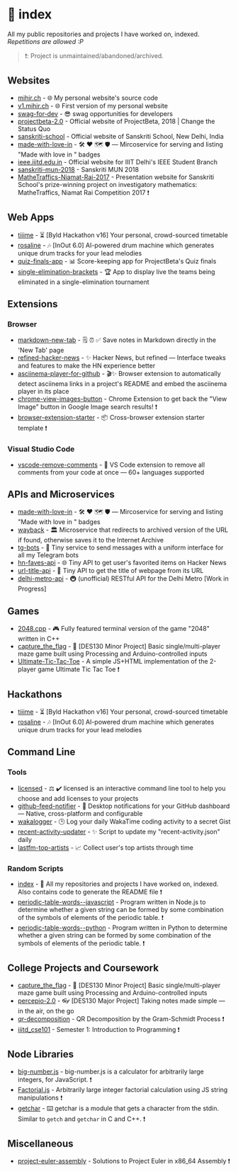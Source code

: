# 📂 index

All my public repositories and projects I have worked on, indexed.<br>
_Repetitions are allowed :P_

> ❗️: Project is unmaintained/abandoned/archived.

## Websites

* [mihir.ch](https://github.com/plibither8/mihir.ch) - 🌐 My personal website's source code
* [v1.mihir.ch](https://github.com/plibither8/v1.mihir.ch) - 🌐 First version of my personal website
* [swag-for-dev](https://github.com/swapagarwal/swag-for-dev) - 😎 swag opportunities for developers
* [projectbeta-2.0](https://github.com/Project-Beta/projectbeta-2.0) - Official website of ProjectBeta, 2018 | Change the Status Quo
* [sanskriti-school](https://github.com/Project-Beta/sanskriti-school) - Official website of Sanskriti School, New Delhi, India
* [made-with-love-in](https://github.com/plibither8/made-with-love-in) - 🛠 ❤️ 🗺 🛡 — Mircoservice for serving and listing "Made with love in <country-name>" badges
* [ieee.iiitd.edu.in](https://github.com/IEEE-IIIT-Delhi/ieee.iiitd.edu.in) - Official website for IIIT Delhi's IEEE Student Branch
* [sanskriti-mun-2018](https://github.com/plibither8/sanskriti-mun-2018) - Sanskriti MUN 2018
* [MatheTraffics-Niamat-Rai-2017](https://github.com/plibither8/MatheTraffics-Niamat-Rai-2017) - Presentation website for Sanskriti School's prize-winning project on investigatory mathematics: MatheTraffics, Niamat Rai Competition 2017 ❗️

## Web Apps

* [tiiime](https://github.com/plibither8/tiiime) - ⏳ [Byld Hackathon v16] Your personal, crowd-sourced timetable
* [rosaline](https://github.com/raghav-kukreti/rosaline) - 🎶 [InOut 6.0] AI-powered drum machine which generates unique drum tracks for your lead melodies
* [quiz-finals-app](https://github.com/Project-Beta/quiz-finals-app) - 📊 Score-keeping app for ProjectBeta's Quiz finals
* [single-elimination-brackets](https://github.com/Project-Beta/single-elimination-brackets) - 🏆 App to display live the teams being eliminated in a single-elimination tournament

## Extensions

### Browser

* [markdown-new-tab](https://github.com/plibither8/markdown-new-tab) - 🗒️ ⏰ ✅ Save notes in Markdown directly in the 'New Tab' page
* [refined-hacker-news](https://github.com/plibither8/refined-hacker-news) - ✨ Hacker News, but refined — Interface tweaks and features to make the HN experience better
* [asciinema-player-for-github](https://github.com/plibither8/asciinema-player-for-github) - 🎬✨ Browser extension to automatically detect asciinema links in a project's README and embed the asciinema player in its place
* [chrome-view-images-button](https://github.com/plibither8/chrome-view-images-button) - Chrome Extension to get back the "View Image" button in Google Image search results! ❗️
* [browser-extension-starter](https://github.com/plibither8/browser-extension-starter) - 📦 Cross-browser extension starter template ❗️

### Visual Studio Code

* [vscode-remove-comments](https://github.com/plibither8/vscode-remove-comments) - 🚫 VS Code extension to remove all comments from your code at once — 60+ languages supported

## APIs and Microservices

* [made-with-love-in](https://github.com/plibither8/made-with-love-in) - 🛠️ ❤️ 🗺️ 🛡️ — Mircoservice for serving and listing "Made with love in <country-name>" badges
* [wayback](https://github.com/plibither8/wayback) - 🏛 Microservice that redirects to archived version of the URL if found, otherwise saves it to the Internet Archive
* [tg-bots](https://github.com/plibither8/tg-bots) - 🤖 Tiny service to send messages with a uniform interface for all my Telegram bots
* [hn-faves-api](https://github.com/plibither8/hn-faves-api) - 🌐 Tiny API to get user's favorited items on Hacker News
* [url-title-api](https://github.com/plibither8/url-title-api) - 🔗 Tiny API to get the title of webpage from its URL
* [delhi-metro-api](https://github.com/plibither8/delhi-metro-api) - 🚇 (unofficial) RESTful API for the Delhi Metro [Work in Progress]

## Games

* [2048.cpp](https://github.com/plibither8/2048.cpp) - 🎮 Fully featured terminal version of the game "2048" written in C++
* [capture_the_flag](https://github.com/plibither8/capture_the_flag) - 🚩 [DES130 Minor Project] Basic single/multi-player maze game built using Processing and Arduino-controlled inputs
* [Ultimate-Tic-Tac-Toe](https://github.com/plibither8/Ultimate-Tic-Tac-Toe) - A simple JS+HTML implementation of the 2-player game Ultimate Tic Tac Toe ❗️

## Hackathons

* [tiiime](https://github.com/plibither8/tiiime) - ⏳ [Byld Hackathon v16] Your personal, crowd-sourced timetable
* [rosaline](https://github.com/raghav-kukreti/rosaline) - 🎶 [InOut 6.0] AI-powered drum machine which generates unique drum tracks for your lead melodies

## Command Line

### Tools

* [licensed](https://github.com/plibither8/licensed) - ⚖️ ✔️ licensed is an interactive command line tool to help you choose and add licenses to your projects
* [github-feed-notifier](https://github.com/plibither8/github-feed-notifier) - 🔔 Desktop notifications for your GitHub dashboard — Native, cross-platform and configurable
* [wakalogger](https://github.com/plibither8/wakalogger) - 🕒 Log your daily WakaTime coding activity to a secret Gist
* [recent-activity-updater](https://github.com/plibither8/recent-activity-updater) - ✨ Script to update my "recent-activity.json" daily
* [lastfm-top-artists](https://github.com/plibither8/lastfm-top-artists) - 📈 Collect user's top artists through time

### Random Scripts

* [index](https://github.com/plibither8/index) - 📂 All my repositories and projects I have worked on, indexed. Also contains code to generate the README file ❗️
* [periodic-table-words--javascript](https://github.com/plibither8/periodic-table-words--javascript) - Program written in Node.js to determine whether a given string can be formed by some combination of the symbols of elements of the periodic table. ❗️
* [periodic-table-words--python](https://github.com/plibither8/periodic-table-words--python) - Program written in Python to determine whether a given string can be formed by some combination of the symbols of elements of the periodic table. ❗️

## College Projects and Coursework

* [capture_the_flag](https://github.com/plibither8/capture_the_flag) - 🚩 [DES130 Minor Project] Basic single/multi-player maze game built using Processing and Arduino-controlled inputs
* [percepio-2.0](https://github.com/plibither8/percepio-2.0) - 👓 [DES130 Major Project] Taking notes made simple — in the air, on the go
* [qr-decomposition](https://github.com/plibither8/qr-decomposition) - QR Decomposition by the Gram-Schmidt Process ❗️
* [iiitd_cse101](https://github.com/plibither8/iiitd_cse101) - Semester 1: Introduction to Programming ❗️

## Node Libraries

* [big-number.js](https://github.com/plibither8/big-number.js) - big-number.js is a calculator for arbitrarily large integers, for JavaScript. ❗️
* [Factorial.js](https://github.com/plibither8/Factorial.js) - Arbitrarily large integer factorial calculation using JS string manipulations ❗️
* [getchar](https://github.com/plibither8/getchar) - ⌨️ getchar is a module that gets a character from the stdin. Similar to `getch` and `getchar` in C and C++. ❗️

## Miscellaneous

* [project-euler-assembly](https://github.com/plibither8/project-euler-assembly) - Solutions to Project Euler in x86_64 Assembly ❗️
